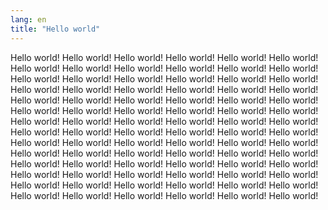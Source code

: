```yaml
---
lang: en
title: "Hello world"
---
```


Hello world! Hello world! Hello world! Hello world! Hello world! Hello world! Hello world! Hello world! Hello world! Hello world! Hello world! Hello world! Hello world! Hello world! Hello world! Hello world! Hello world! Hello world! Hello world! Hello world! Hello world! Hello world! Hello world! Hello world! Hello world! Hello world! Hello world! Hello world! Hello world! Hello world! Hello world! Hello world! Hello world! Hello world! Hello world! Hello world! Hello world! Hello world! Hello world! Hello world! Hello world! Hello world! Hello world! Hello world! Hello world! Hello world! Hello world! Hello world! Hello world! Hello world! Hello world! Hello world! Hello world! Hello world! Hello world! Hello world! Hello world! Hello world! Hello world! Hello world! Hello world! Hello world! Hello world! Hello world! Hello world! Hello world! Hello world! Hello world! Hello world! Hello world! Hello world! Hello world! Hello world! Hello world! Hello world! Hello world! Hello world! Hello world! Hello world! Hello world! Hello world! Hello world! Hello world! Hello world!
